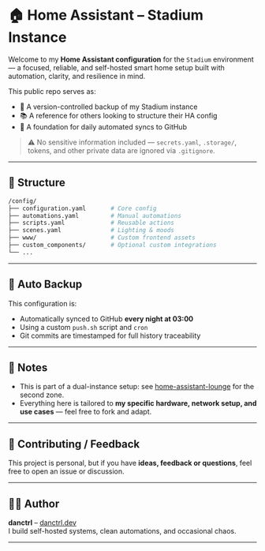 # 🏠 Home Assistant – Stadium Instance

Welcome to my **Home Assistant configuration** for the `Stadium` environment — a focused, reliable, and self-hosted smart home setup built with automation, clarity, and resilience in mind.

This public repo serves as:
- 🧠 A version-controlled backup of my Stadium instance
- 📚 A reference for others looking to structure their HA config
- 🔄 A foundation for daily automated syncs to GitHub

> ⚠️ No sensitive information included — `secrets.yaml`, `.storage/`, tokens, and other private data are ignored via `.gitignore`.

---

## 📁 Structure

```bash
/config/
├── configuration.yaml       # Core config
├── automations.yaml         # Manual automations
├── scripts.yaml             # Reusable actions
├── scenes.yaml              # Lighting & moods
├── www/                     # Custom frontend assets
├── custom_components/       # Optional custom integrations
└── ...
```

---

## 🔄 Auto Backup

This configuration is:
- Automatically synced to GitHub **every night at 03:00**
- Using a custom `push.sh` script and `cron`
- Git commits are timestamped for full history traceability

---

## 🚧 Notes

- This is part of a dual-instance setup: see [home-assistant-lounge](https://github.com/danctrl/home-assistant-lounge) for the second zone.
- Everything here is tailored to **my specific hardware, network setup, and use cases** — feel free to fork and adapt.

---

## 🤝 Contributing / Feedback

This project is personal, but if you have **ideas, feedback or questions**, feel free to open an issue or discussion.

---

## 🧙‍♂️ Author

**danctrl** – [danctrl.dev](https://danctrl.dev)  
I build self-hosted systems, clean automations, and occasional chaos.

---
